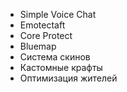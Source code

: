 - Simple Voice Chat
- Emotectaft
- Core Protect
- Bluemap
- Система скинов
- Кастомные крафты
- Оптимизация жителей
